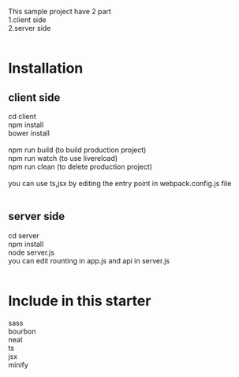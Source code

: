 This sample project have 2 part<br>
1.client side<br>
2.server side<br>
<br>
<h1>Installation</h1>
<h2>client side</h2>
cd client<br>
npm install<br>
bower install<br>
<br>
npm run build (to build production project)<br>
npm run watch (to use livereload)<br>
npm run clean (to delete production project)<br>
<br>
you can use ts,jsx by editing the entry point in webpack.config.js file<br>
<br>
<h2>server side</h2>
cd server<br>
npm install<br>
node server.js<br>
you can edit rounting in app.js and api in server.js<br>
<br>
<h1>Include in this starter</h1>
sass<br>
bourbon<br>
neat<br>
ts<br>
jsx<br>
minify



